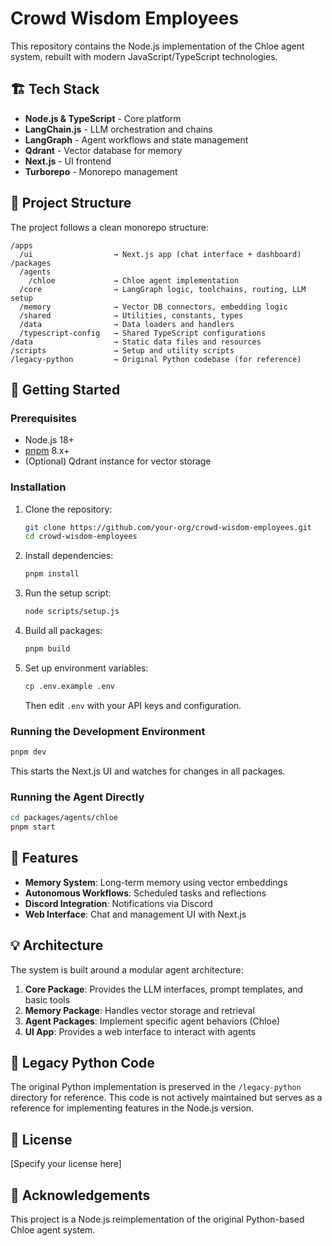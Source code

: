 # Crowd Wisdom Employees

This repository contains the Node.js implementation of the Chloe agent system, rebuilt with modern JavaScript/TypeScript technologies.

## 🏗️ Tech Stack

- **Node.js & TypeScript** - Core platform
- **LangChain.js** - LLM orchestration and chains
- **LangGraph** - Agent workflows and state management
- **Qdrant** - Vector database for memory
- **Next.js** - UI frontend
- **Turborepo** - Monorepo management

## 📂 Project Structure

The project follows a clean monorepo structure:

```
/apps
  /ui                  → Next.js app (chat interface + dashboard)
/packages
  /agents
    /chloe             → Chloe agent implementation
  /core                → LangGraph logic, toolchains, routing, LLM setup
  /memory              → Vector DB connectors, embedding logic
  /shared              → Utilities, constants, types
  /data                → Data loaders and handlers
  /typescript-config   → Shared TypeScript configurations
/data                  → Static data files and resources
/scripts               → Setup and utility scripts
/legacy-python         → Original Python codebase (for reference)
```

## 🚀 Getting Started

### Prerequisites

- Node.js 18+
- [pnpm](https://pnpm.io/) 8.x+
- (Optional) Qdrant instance for vector storage

### Installation

1. Clone the repository:
   ```bash
   git clone https://github.com/your-org/crowd-wisdom-employees.git
   cd crowd-wisdom-employees
   ```

2. Install dependencies:
   ```bash
   pnpm install
   ```

3. Run the setup script:
   ```bash
   node scripts/setup.js
   ```

4. Build all packages:
   ```bash
   pnpm build
   ```

5. Set up environment variables:
   ```bash
   cp .env.example .env
   ```
   Then edit `.env` with your API keys and configuration.

### Running the Development Environment

```bash
pnpm dev
```

This starts the Next.js UI and watches for changes in all packages.

### Running the Agent Directly

```bash
cd packages/agents/chloe
pnpm start
```

## 🧠 Features

- **Memory System**: Long-term memory using vector embeddings
- **Autonomous Workflows**: Scheduled tasks and reflections
- **Discord Integration**: Notifications via Discord
- **Web Interface**: Chat and management UI with Next.js

## 💡 Architecture

The system is built around a modular agent architecture:

1. **Core Package**: Provides the LLM interfaces, prompt templates, and basic tools
2. **Memory Package**: Handles vector storage and retrieval
3. **Agent Packages**: Implement specific agent behaviors (Chloe)
4. **UI App**: Provides a web interface to interact with agents

## 📝 Legacy Python Code

The original Python implementation is preserved in the `/legacy-python` directory for reference. This code is not actively maintained but serves as a reference for implementing features in the Node.js version.

## 📝 License

[Specify your license here]

## 🙏 Acknowledgements

This project is a Node.js reimplementation of the original Python-based Chloe agent system.
